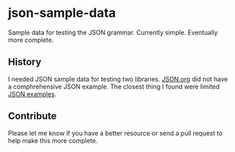 # json-sample-data

Sample data for testing the JSON grammar. Currently simple. Eventually more complete.

## History

I needed JSON sample data for testing two libraries. [JSON.org](http://www.json.org) did not have a comphrehensive JSON example. The closest thing I found were limited [JSON examples](http://www.jsonexample.com).

## Contribute

Please let me know if you have a better resource or send a pull request to help make this more complete.